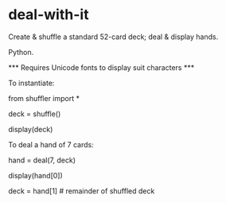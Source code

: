 # deal-with-it
Create &amp; shuffle a standard 52-card deck; deal &amp; display hands.

Python.

*** Requires Unicode fonts to display suit characters ***

To instantiate:

from shuffler import *

deck = shuffle()

display(deck)

To deal a hand of 7 cards:

hand = deal(7, deck)

display(hand[0])

deck = hand[1] # remainder of shuffled deck

